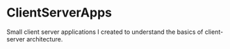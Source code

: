 # ClientServerApps
Small client server applications I created to understand the basics of client-server architecture.
